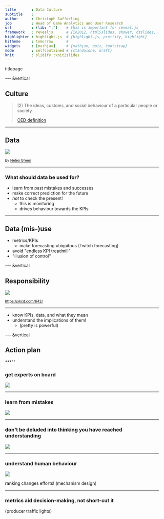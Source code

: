 ```yaml
---
title       : Data Culture
subtitle    : 
author      : Christoph Safferling
job         : Head of Game Analytics and User Research
url         : {lib: "."}    # this is important for reveal.js
framework   : revealjs      # {io2012, html5slides, shower, dzslides, ...}
highlighter : highlight.js  # {highlight.js, prettify, highlight}
hitheme     : tomorrow      # 
widgets     : [mathjax]     # {mathjax, quiz, bootstrap}
mode        : selfcontained # {standalone, draft}
knit        : slidify::knit2slides
---
```




titlepage

--- &vertical

## Culture

> (2) The ideas, customs, and social behaviour of a particular people or society  
>   
> [OED definition](https://en.oxforddictionaries.com/definition/culture)

***

## Data

![](./assets/img/different-faces-of-david-bowie.gif)

<small>by [Helen Green](http://dollychops.tumblr.com/image/107517113745)</small>

***

### What should data be used for?

- learn from past mistakes and successes
- make correct prediction for the future
- *not* to check the present!
    - this is monitoring
    - drives behaviour towards the KPIs


---

## Data (mis-)use 

- metrics/KPIs 
    - make forecasting ubiquitous (Twitch forecasting)
- avoid "endless KPI treadmill"
- "illusion of control"



--- &vertical

## Responsibility

![](./assets/img/ohm.png)

<small>https://xkcd.com/643/</small>

***

- know KPIs, data, and what they mean
- understand the implications of them! 
    - (pretty is powerful)

<!--
https://medium.com/airbnb-engineering/democratizing-data-at-airbnb-852d76c51770
-->


--- &vertical

## Action plan 

***""

### get experts on board

![](./assets/img/clueless-dog.png)

***

### learn from mistakes 

![](./assets/img/you-had-one-job-cities-skylines.jpg)

<!--
difficult, als decision-making is intransparent
-->

***

### don't be deluded into thinking you have reached understanding

![](./assets/img/yes-no-maybe.gif)

<!--
https://medium.com/airbnb-engineering/how-airbnb-democratizes-data-science-with-data-university-3eccc71e073a
-->

***

### understand human behaviour

![](./assets/img/psychiatrist-no-friends.jpg)

ranking changes efforts! (mechanism design)

***

### metrics aid decision-making, not short-cut it

(producer traffic lights)








